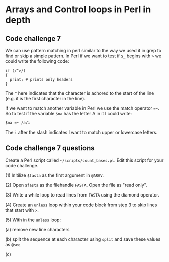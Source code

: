 Arrays and Control loops in Perl in depth 
================================================================================

## Code challenge 7

We can use pattern matching in perl similar to the way we used it in grep to find or skip a simple pattern. In Perl if we want to test if `$_` begins with `>` we could write the following code:

```
if (/^>/)
{
  print; # prints only headers
}
```

The `^` here indicates that the character is achored to the start of the line (e.g. it is the first character in the line).

If we want to match another variable in Perl we use the match operator `=~`. So to test if the variable `$na` has the letter A in it I could write:

```
$na =~ /a/i
```

The `i` after the slash indicates I want to match upper or lowercase letters.



## Code challenge 7 questions

Create a Perl script called `~/scripts/count_bases.pl`. Edit this script for your code challenge.

(1) Initilize `$fasta` as the first argument in `@ARGV`.

(2) Open `$fasta` as the filehandle `FASTA`. Open the file as "read only".

(3) Write a while loop to read lines from `FASTA` using the diamond operator.

(4) Create an `unless` loop within your code block from step 3 to skip lines that start with `>`.

(5) With in the `unless` loop:

 (a) remove new line characters

 (b) split the sequence at each character using `split` and save these values as `@seq`
 
 (c)

